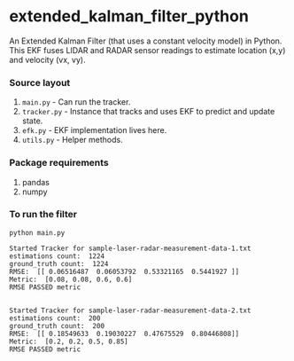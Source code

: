 # extended_kalman_filter_python
An Extended Kalman Filter (that uses a constant velocity model) in Python.
This EKF fuses LIDAR and RADAR sensor readings to estimate location (x,y) and velocity (vx, vy).

### Source layout

1. `main.py` - Can run the tracker.
2. `tracker.py` - Instance that tracks and uses EKF to predict and update state.
3. `efk.py` - EKF implementation lives here.
4. `utils.py` - Helper methods.

### Package requirements

1. pandas
2. numpy


### To run the filter

`python main.py`

```
Started Tracker for sample-laser-radar-measurement-data-1.txt
estimations count:  1224
ground_truth count:  1224
RMSE:  [[ 0.06516487  0.06053792  0.53321165  0.5441927 ]]
Metric:  [0.08, 0.08, 0.6, 0.6]
RMSE PASSED metric


Started Tracker for sample-laser-radar-measurement-data-2.txt
estimations count:  200
ground_truth count:  200
RMSE:  [[ 0.18549633  0.19030227  0.47675529  0.80446808]]
Metric:  [0.2, 0.2, 0.5, 0.85]
RMSE PASSED metric
```
